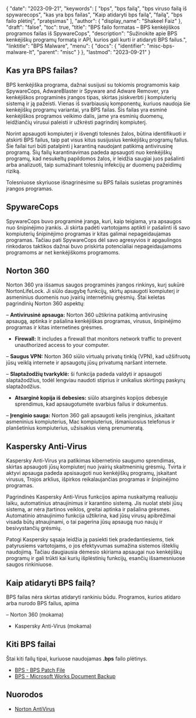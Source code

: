{
  "date": "2023-09-21",
  "keywords": [
"bps",
"bps failą",
"bps viruso failą iš spywarecops",
"kas yra bps failas",
"Kaip atidaryti bps failą",
"failą",
"bps failo plėtinį",
"pratęsimas"
],
  "author": {
    "display_name": "Shakeel Faiz"
},
  "draft": "false",
  "toc": true,
  "title": "BPS failo formatas – BPS kenkėjiškos programos failas iš SpywareCops",
  "description": "Sužinokite apie BPS kenkėjiškų programų formatą ir API, kurios gali kurti ir atidaryti BPS failus.",
  "linktitle": "BPS Malware",
  "menu": {
    "docs": {
      "identifier": "misc-bps-malware-lt",
      "parent": "misc"
}
},
  "lastmod": "2023-09-21"
}

## Kas yra BPS failas?

BPS kenkėjiška programa, dažnai susijusi su tokiomis programomis kaip SpywareCops, AdwareBlaster ir Spyware and Adware Remover, yra kenkėjiškos programinės įrangos tipas, skirtas įsiskverbti į kompiuterių sistemą ir ją pažeisti. Vienas iš svarbiausių komponentų, kuriuos naudoja šie kenkėjiškų programų variantai, yra BPS failas. Šis failas yra esminė kenkėjiškos programos veikimo dalis, jame yra esminių duomenų, leidžiančių virusui paleisti ir užkrėsti pagrindinį kompiuterį.

Norint apsaugoti kompiuterį ir išvengti tolesnės žalos, būtina identifikuoti ir atskirti BPS failus, taip pat visus kitus susijusius kenkėjiškų programų failus. Šie failai turi būti patalpinti į karantiną naudojant patikimą antivirusinę programą. Šių failų karantinavimas padeda apsaugoti nuo kenkėjiškų programų, kad nesukeltų papildomos žalos, ir leidžia saugiai juos pašalinti arba analizuoti, taip sumažinant tolesnių infekcijų ar duomenų pažeidimų riziką.

Tolesniuose skyriuose išnagrinėsime su BPS failais susietas programinės įrangos programas.

## SpywareCops

SpywareCops buvo programinė įranga, kuri, kaip teigiama, yra apsaugos nuo šnipinėjimo įrankis. Ji skirta padėti vartotojams aptikti ir pašalinti iš savo kompiuterių šnipinėjimo programas ir kitas galimai nepageidaujamas programas. Tačiau pati SpywareCops dėl savo agresyvios ir apgaulingos rinkodaros taktikos dažnai buvo priskirta potencialiai nepageidaujamoms programoms ar net kenkėjiškoms programoms.

## Norton 360

Norton 360 yra išsamus saugos programinės įrangos rinkinys, kurį sukūrė NortonLifeLock. Ji siūlo daugybę funkcijų, skirtų apsaugoti kompiuterį ir asmeninius duomenis nuo įvairių internetinių grėsmių. Štai keletas pagrindinių Norton 360 aspektų:

– **Antivirusinė apsauga:** Norton 360 užtikrina patikimą antivirusinę apsaugą, aptinka ir pašalina kenkėjiškas programas, virusus, šnipinėjimo programas ir kitas internetines grėsmes.

- **Firewall:** It includes a firewall that monitors network traffic to prevent unauthorized access to your computer.

– **Saugus VPN:** Norton 360 siūlo virtualų privatų tinklą (VPN), kad užšifruotų jūsų veiklą internete ir apsaugotų jūsų privatumą naršant internete.

– **Slaptažodžių tvarkyklė:** ši funkcija padeda valdyti ir apsaugoti slaptažodžius, todėl lengviau naudoti stiprius ir unikalius skirtingų paskyrų slaptažodžius.

- **Atsarginė kopija iš debesies:** siūlo atsarginės kopijos debesyje sprendimus, kad apsaugotumėte svarbius failus ir dokumentus.

– **Įrenginio sauga:** Norton 360 gali apsaugoti kelis įrenginius, įskaitant asmeninius kompiuterius, Mac kompiuterius, išmaniuosius telefonus ir planšetinius kompiuterius, užsisakius vieną prenumeratą.

## Kaspersky Anti-Virus

Kaspersky Anti-Virus yra patikimas kibernetinio saugumo sprendimas, skirtas apsaugoti jūsų kompiuterį nuo įvairių skaitmeninių grėsmių. Tvirta ir aktyvi apsauga padeda apsisaugoti nuo kenkėjiškų programų, įskaitant virusus, Trojos arklius, išpirkos reikalaujančias programas ir šnipinėjimo programas.

Pagrindinės Kaspersky Anti-Virus funkcijos apima nuskaitymą realiuoju laiku, automatinius atnaujinimus ir karantino sistemą. Jis nuolat stebi jūsų sistemą, ar nėra įtartinos veiklos, greitai aptinka ir pašalina grėsmes. Automatinio atnaujinimo funkcija užtikrina, kad jūsų virusų apibrėžimai visada būtų atnaujinami, o tai pagerina jūsų apsaugą nuo naujų ir besivystančių grėsmių.

Patogi Kaspersky sąsaja leidžia ją pasiekti tiek pradedantiesiems, tiek patyrusiems vartotojams, o jos efektyvumas sumažina sistemos išteklių naudojimą. Tačiau daugiausia dėmesio skiriama apsaugai nuo kenkėjiškų programų ir gali trūkti kai kurių išplėstinių funkcijų, esančių išsamesniuose saugos rinkiniuose.

## Kaip atidaryti BPS failą?

BPS failas nėra skirtas atidaryti rankiniu būdu. Programos, kurios atidaro arba nurodo BPS failus, apima

– Norton 360 (mokama)
- Kaspersky Anti-Virus (mokama)

## Kiti BPS failai

Štai kiti failų tipai, kuriuose naudojamas **.bps** failo plėtinys.

- [BPS - BPS Patch File](/game/bps/)
- [BPS - Microsoft Works Document Backup](/misc/bps-works/)

## Nuorodos
* [Norton AntiVirus](https://en.wikipedia.org/wiki/Norton_AntiVirus)


